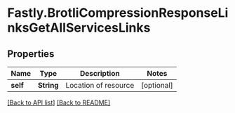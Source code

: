# Fastly.BrotliCompressionResponseLinksGetAllServicesLinks

## Properties

Name | Type | Description | Notes
------------ | ------------- | ------------- | -------------
**self** | **String** | Location of resource | [optional] 


[[Back to API list]](../../README.md#endpoints) [[Back to README]](../../README.md)
